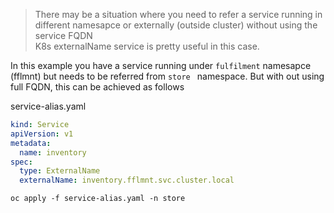 > There may be a situation where you need to refer a service running in different namesapce or externally (outside cluster) without using the service FQDN    
> K8s externalName service is pretty useful in this case.

In this example you have a service running under `fulfilment` namesapce (fflmnt) but needs to be referred from `store ` namespace.
But with out using full FQDN,  this can be achieved as follows

service-alias.yaml

```yaml
kind: Service
apiVersion: v1
metadata:
  name: inventory
spec:
  type: ExternalName
  externalName: inventory.fflmnt.svc.cluster.local
```
```
oc apply -f service-alias.yaml -n store
```
